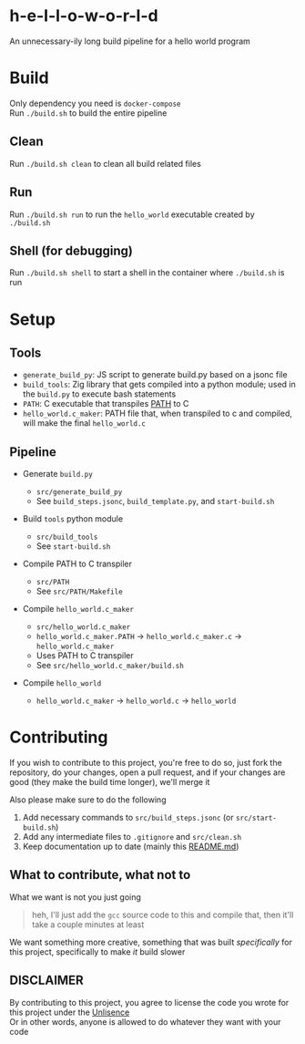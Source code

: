 # h-e-l-l-o-w-o-r-l-d

An unnecessary-ily long build pipeline for a hello world program

# Build

Only dependency you need is `docker-compose`<br/>
Run `./build.sh` to build the entire pipeline

## Clean

Run `./build.sh clean` to clean all build related files

## Run

Run `./build.sh run` to run the `hello_world` executable created by `./build.sh`

## Shell (for debugging)

Run `./build.sh shell` to start a shell in the container where `./build.sh` is run

# Setup

## Tools

<!-- Add an entry here for every sub project -->
- `generate_build_py`: JS script to generate build.py based on a jsonc file
- `build_tools`: Zig library that gets compiled into a python module; used in the `build.py` to execute bash statements
- `PATH`: C executable that transpiles [PATH](https://esolangs.org/wiki/PATH) to C
- `hello_world.c_maker`: PATH file that, when transpiled to c and compiled, will make the final `hello_world.c`

## Pipeline

<!-- Add an entry here for every step in the build process -->
- Generate `build.py`
  - `src/generate_build_py`
  - See `build_steps.jsonc`, `build_template.py`, and `start-build.sh`

- Build `tools` python module
  - `src/build_tools`
  - See `start-build.sh`

- Compile PATH to C transpiler
  - `src/PATH`
  - See `src/PATH/Makefile`

- Compile `hello_world.c_maker`
  - `src/hello_world.c_maker`
  - `hello_world.c_maker.PATH` -> `hello_world.c_maker.c` -> `hello_world.c_maker`
  - Uses PATH to C transpiler
  - See `src/hello_world.c_maker/build.sh`

- Compile `hello_world`
  - `hello_world.c_maker` -> `hello_world.c` -> `hello_world`

# Contributing

If you wish to contribute to this project, you're free to do so,
just fork the repository, do your changes, open a pull request,
and if your changes are good (they make the build time longer), we'll merge it

Also please make sure to do the following<br/>
1) Add necessary commands to `src/build_steps.jsonc` (or `src/start-build.sh`)
2) Add any intermediate files to `.gitignore` and `src/clean.sh`
3) Keep documentation up to date (mainly this [README.md](README.md))

## What to contribute, what not to

What we want is not you just going
> heh, I'll just add the `gcc` source code to this and compile that, then it'll take a couple minutes at least

We want something more creative, something that was built *specifically* for this project, specifically to make *it* build slower

## DISCLAIMER

By contributing to this project, you agree to license the code you wrote for this project under the [Unlisence](LICENSE)<br/>
Or in other words, anyone is allowed to do whatever they want with your code
